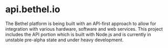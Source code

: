 # api.bethel.io #

The Bethel platform is being built with an API-first approach to allow for integration with various hardware, software and web services.  This project includes the API portion which is built with Node.js and is currently in unstable pre-alpha state and under heavy development.
